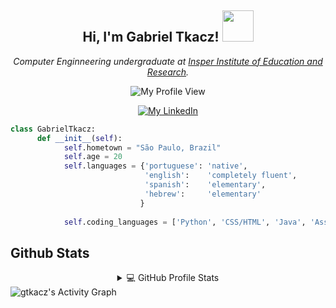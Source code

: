 <p align="center">
 <h2 align="center"> Hi, I'm Gabriel Tkacz! <img src="https://media.giphy.com/media/SuZY20qLNE3Hq/giphy.gif" width="50"></h2>
 <p align="center"><em>Computer Enginneering undergraduate at <a href="https://www.insper.edu.br/en/">Insper Institute of Education and Research</a>.</em></p>
</p>

<p align="center">
<img alt="My Profile View" src="https://gpvc.arturio.dev/gtkacz" />
</p>

<p align="center">
<a href="https://www.linkedin.com/in/gabriel-tkacz-7877a8194/"><img alt="My LinkedIn" src="https://img.shields.io/badge/-gabrieltkacz-blue?style=flat-square&logo=Linkedin&logoColor=white&link=https://www.linkedin.com/in/gabriel-tkacz-7877a8194//" /></a>
</p>

```python
class GabrielTkacz:
      def __init__(self):
            self.hometown = "São Paulo, Brazil"
            self.age = 20
            self.languages = {'portuguese': 'native',
                              'english':    'completely fluent',
                              'spanish':    'elementary',
                              'hebrew':     'elementary'
                             }
                           
            self.coding_languages = ['Python', 'CSS/HTML', 'Java', 'Assembly', 'VHDL', ]    
```

## Github Stats

<details align="center"> 
  <summary>💻 GitHub Profile Stats</summary>
  <br/ align="center">
    <img alt="gtkacz's Github Stats" src="https://github-readme-stats.vercel.app/api?username=gtkacz&show_icons=true&count_private=true&bg_color=0D1117&title_color=56A1F7&text_color=C9D1D9&icon_color=F9826C&hide_border=true&include_all_commits=true" />
  <br/>
  <b>Note:</b> Top languages is only a metric of the languages on my personal repos and doesn't reflect experience or skill level.
</details>

<img alt="gtkacz's Activity Graph" src="https://activity-graph.herokuapp.com/graph?username=gtkacz&bg_color=0D1117&color=5BCDEC&line=5BCDEC&point=FFFFFF&hide_border=true" />

